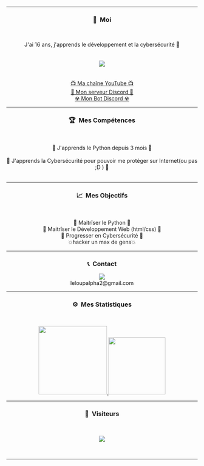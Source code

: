 -----
### <p align="center">🧠 &nbsp;Moi</p>
<br>
<p align="center">
  J'ai 16 ans, j'apprends le développement et la cybersécurité 🙂
  <br>
  <br>
  <br>
  <img src="https://media.tenor.com/images/a808a87b38df778ceff65bab0f87272f/tenor.gif">
  <br>
  <br>
  <br>
  <a href="https://youtube.com/c/leloupalpha">📺 Ma chaîne YouTube 📺</a>
  <br>
  <a href="https://discord.gg/CURjqNd6rs">💬 Mon serveur Discord 💬</a>
  <br>
  <a href="https://discord.com/api/oauth2/authorize?client_id=838405549510230026&permissions=8&scope=bot">☢ Mon Bot Discord ☢</a>
  <br>
</p>

-----
### <p align="center">🏆 &nbsp;Mes Compétences</p>
<br>
<p align="center">
  🐍 J'apprends le Python depuis 3 mois 🐍
  <br>
  <br>
  🔐 J'apprends la Cybersécurité pour pouvoir me protéger sur Internet(ou pas ;D ) 🔐
  <br>
  <br>
</p>

-----
### <p align="center">📈 &nbsp;Mes Objectifs</p>
<br>
<p align="center">
  🐍 Maitrîser le Python 🐍
  <br>
  💠 Maitrîser le Développement Web (html/css) 💠
  <br>
  🔐 Progresser en Cybersécurité 🔐
  <br>
  💥hacker un max de gens💥
  <br>
</p>

-----
### <p align="center">📞 &nbsp;Contact</p>
<p align="center">
  <img src="https://discord.c99.nl/widget/theme-2/748683930559053874.png">
  <br>
 leloupalpha2@gmail.com
</p>


-----
### <p align="center">⚙️ &nbsp;Mes Statistiques</p>
<br>
<p align="center">
<a href="https://github.com/le-loup-alpha">
  <img height="180em" src="https://github-readme-stats-eight-theta.vercel.app/api?username=le-loup-alpha&show_icons=true&theme=react&include_all_commits=true&locale=fr"/>
  <img height="150em" src="https://github-readme-stats-eight-theta.vercel.app/api/top-langs/?username=le-loup-alpha&layout=compact&langs_count=8&theme=react&locale=fr"/>
</a>
  
</p>

-----

### <p align="center">👀 &nbsp;Visiteurs</p>
<br>
<p align="center">
  <img src="https://profile-counter.glitch.me/le-loup-alpha/count.svg" />
</p>
<br>

-----
